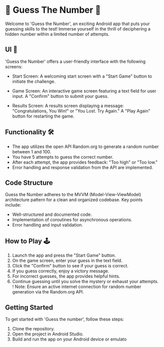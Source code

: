 ﻿#  🎲 Guess The Number 🎲 

 Welcome to 'Guess the Number', an exciting Android app that puts your guessing skills to the test! Immerse yourself in the thrill of deciphering a hidden number within a limited number of attempts.

 ## UI 📱️ 
'Guess the Number' offers a user-friendly interface with the following screens:

- Start Screen:
A welcoming start screen with a "Start Game" button to initiate the challenge.

- Game Screen:
An interactive game screen featuring a text field for user input.
A "Confirm" button to submit your guess.

- Results Screen:
A results screen displaying a message: "Congratulations, You Win!" or "You Lost. Try Again."
A "Play Again" button for restarting the game.

## Functionality  🛠️ 
- The app utilizes the open API Random.org to generate a random number between 1 and 100.
- You have 5 attempts to guess the correct number.
- After each attempt, the app provides feedback: "Too high" or "Too low."
- Error handling and response validation from the API are implemented.
  
## Code Structure
Guess the Number adheres to the MVVM (Model-View-ViewModel) architecture pattern for a clean and organized codebase. Key points include:

- Well-structured and documented code.
- Implementation of coroutines for asynchronous operations.
- Error handling and input validation.
 
## How to Play 🕹️ 
1) Launch the app and press the "Start Game" button.
2) On the game screen, enter your guess in the text field.
3) Click the "Confirm" button to see if your guess is correct.
4) If you guess correctly, enjoy a victory message.
5) For incorrect guesses, the app provides helpful hints.
6) Continue guessing until you solve the mystery or exhaust your attempts.
! Note: Ensure an active internet connection for random number generation via the Random.org API.

## Getting Started
To get started with 'Guess the number', follow these steps:

1) Clone the repository.
2) Open the project in Android Studio.
3) Build and run the app on your Android device or emulato
